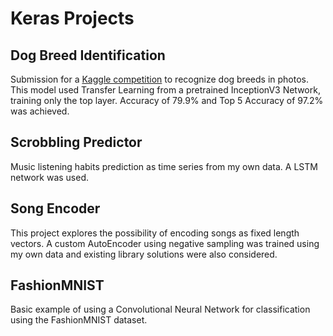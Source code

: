 # Keras Projects

## Dog Breed Identification

Submission for a [Kaggle competition](https://www.kaggle.com/c/dog-breed-identification/overview/) to recognize dog breeds in photos. This model used Transfer Learning from a pretrained InceptionV3 Network, training only the top layer. Accuracy of 79.9% and Top 5 Accuracy of 97.2% was achieved.

## Scrobbling Predictor

Music listening habits prediction as time series from my own data. A LSTM network was used.

## Song Encoder

This project explores the possibility of encoding songs as fixed length vectors. A custom AutoEncoder using negative sampling was trained using my own data and existing library solutions were also considered. 


## FashionMNIST

Basic example of using a Convolutional Neural Network for classification using the FashionMNIST dataset.

